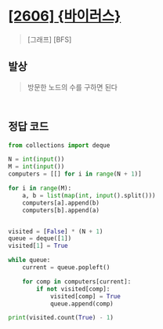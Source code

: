 # [[2606] {바이러스}](https://www.acmicpc.net/problem/2606)

> [그래프] [BFS]

## 발상

> 방문한 노드의 수를 구하면 된다

## <br>정답 코드

```python
from collections import deque

N = int(input())
M = int(input())
computers = [[] for i in range(N + 1)]

for i in range(M):
    a, b = list(map(int, input().split()))
    computers[a].append(b)
    computers[b].append(a)


visited = [False] * (N + 1)
queue = deque([1])
visited[1] = True

while queue:
    current = queue.popleft()

    for comp in computers[current]:
        if not visited[comp]:
            visited[comp] = True
            queue.append(comp)

print(visited.count(True) - 1)

```
